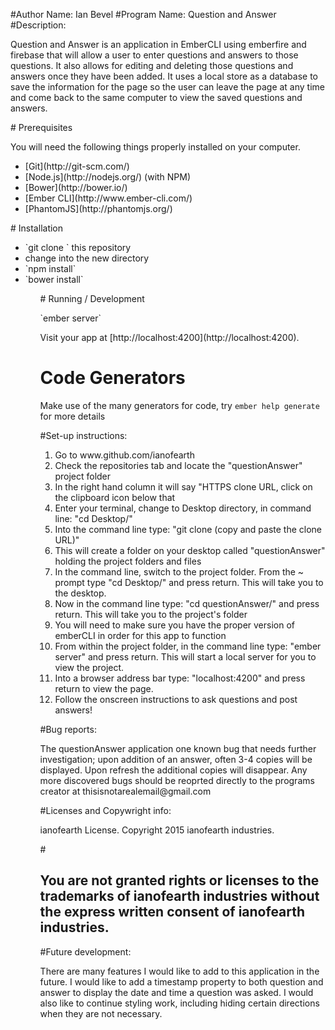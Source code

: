 #Author Name: Ian Bevel
#Program Name: Question and Answer
#Description: 
<p>Question and Answer is an application in EmberCLI using emberfire and firebase that will allow a user to enter questions and answers to those questions.  It also allows for editing and deleting those questions and answers once they have been added.  It uses a local store as a database to save the information for the page so the user can leave the page at any time and come back to the same computer to view the saved questions and answers.</p>
# Prerequisites
<p>You will need the following things properly installed on your computer.</p>
<ul>
<li>[Git](http://git-scm.com/)</li>
<li>[Node.js](http://nodejs.org/) (with NPM)</li>
<li>[Bower](http://bower.io/)</li>
<li>[Ember CLI](http://www.ember-cli.com/)</li>
<li>[PhantomJS](http://phantomjs.org/)</li>
</ul>
# Installation
<ul>
<li>`git clone <repository-url>` this repository</li>
<li>change into the new directory</li>
<li>`npm install`</li>
<li>`bower install`</li>
<ul>
# Running / Development

<p>`ember server`</p>
<p>Visit your app at [http://localhost:4200](http://localhost:4200).</p>

# Code Generators

Make use of the many generators for code, try `ember help generate` for more details

#Set-up instructions: 
<ol>
<li>Go to www.github.com/ianofearth</li>
<li>Check the repositories tab and locate the "questionAnswer" project folder</li>
<li>In the right hand column it will say "HTTPS clone URL, click on the clipboard icon below that</li>
<li>Enter your terminal, change to Desktop directory, in command line: "cd Desktop/"</li>
<li>Into the command line type: "git clone (copy and paste the clone URL)"</li>
<li>This will create a folder on your desktop called "questionAnswer" holding the project folders and files</li>
<li>In the command line, switch to the project folder.  From the ~ prompt type "cd Desktop/" and press return.  This will take you to the desktop.</li>
<li>Now in the command line type: "cd questionAnswer/" and press return.  This will take you to the project's folder</li>
<li>You will need to make sure you have the proper version of emberCLI in order for this app to function</li>
<li>From within the project folder, in the command line type: "ember server" and press return.  This will start a local server for you to view the project.</li>
<li>Into a browser address bar type: "localhost:4200" and press return to view the page.</li>
<li>Follow the onscreen instructions to ask questions and post answers!</li>
</ol>
</p>
#Bug reports: 
<p>The questionAnswer application one known bug that needs further investigation; upon addition of an answer, often 3-4 copies will be displayed.  Upon refresh the additional copies will disappear.  Any more discovered bugs should be reoprted directly to the programs creator at thisisnotarealemail@gmail.com</p>
#Licenses and Copywright info: <p>ianofearth License.  Copyright 2015 ianofearth industries.</p>
#<h2>You are not granted rights or licenses to the trademarks of ianofearth industries without the express written consent of ianofearth industries.</h2>
#Future development:
<p>There are many features I would like to add to this application in the future.  I would like to add a timestamp property to both question and answer to display the date and time a question was asked.  I would also like to continue styling work, including hiding certain directions when they are not necessary.</p>
